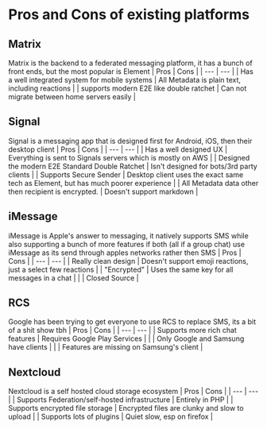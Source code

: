 # Pros and Cons of existing platforms
## Matrix
Matrix is the backend to a federated messaging platform, it has a bunch of front ends, but the most popular is Element
| Pros  | Cons |
| --- | --- |
| Has a well integrated system for mobile systems  | All Metadata is plain text, including reactions  |
| supports modern E2E like double ratchet  | Can not migrate between home servers easily  |

## Signal
Signal is a messaging app that is designed first for Android, iOS, then their desktop client
| Pros  | Cons |
| --- | --- |
| Has a well designed UX  | Everything is sent to Signals servers which is mostly on AWS  |
| Designed the modern E2E Standard Double Ratchet  | Isn't designed for bots/3rd party clients  |
| Supports Secure Sender  | Desktop client uses the exact same tech as Element, but has much poorer experience |
| All Metadata data other then recipient is encrypted. | Doesn't support markdown |

## iMessage
iMessage is Apple's answer to messaging, it natively supports SMS while also supporting a bunch of more features if both (all if a group chat) use iMessage as its send through apples networks rather then SMS
| Pros  | Cons |
| --- | --- |
| Really clean design | Doesn't support emoji reactions, just a select few reactions |
| "Encrypted" | Uses the same key for all messages in a chat |
| | Closed Source |

## RCS
Google has been trying to get everyone to use RCS to replace SMS, its a bit of a shit show tbh
| Pros  | Cons |
| --- | --- |
| Supports more rich chat features | Requires Google Play Services |
| | Only Google and Samsung have clients |
| | Features are missing on Samsung's client |

## Nextcloud
Nextcloud is a self hosted cloud storage ecosystem
| Pros  | Cons |
| --- | --- |
| Supports Federation/self-hosted infrastructure | Entirely in PHP |
| Supports encrypted file storage | Encrypted files are clunky and slow to upload |
| Supports lots of plugins | Quiet slow, esp on firefox |
